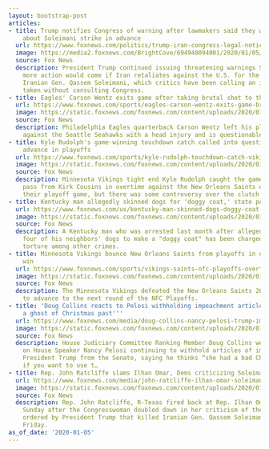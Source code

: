 ```yaml
---
layout: bootstrap-post
articles:
- title: Trump notifies Congress of warning after lawmakers said they weren't informed
    about Soleimani strike in advance
  url: https://www.foxnews.com/politics/trump-iran-congress-legal-notice-soleimani
  image: https://media2.foxnews.com/BrightCove/694940094001/2020/01/05/694940094001_6119908067001_6119907190001-vs.jpg
  source: Fox News
  description: President Trump continued issuing threatening warnings Sunday that
    more action would come if Iran retaliates against the U.S. for the killing of
    Iranian Gen. Qassem Soleimani, which critics have been calling an illegal action
    taken without consulting Congress.
- title: Eagles' Carson Wentz exits game after taking brutal shot to the head
  url: https://www.foxnews.com/sports/eagles-carson-wentz-exits-game-brutal-shot-head-seahawks
  image: https://static.foxnews.com/foxnews.com/content/uploads/2020/01/Carson-Wentz2.jpg
  source: Fox News
  description: Philadelphia Eagles quarterback Carson Wentz left his playoff game
    against the Seattle Seahawks with a head injury and is questionable to return.
- title: Kyle Rudolph's game-winning touchdown catch called into question as Vikings
    advance in playoffs
  url: https://www.foxnews.com/sports/kyle-rudolph-touchdown-catch-vikings-question-saints-playoffs
  image: https://static.foxnews.com/foxnews.com/content/uploads/2020/01/Kyle-Rudolph2.jpg
  source: Fox News
  description: Minnesota Vikings tight end Kyle Rudolph caught the game-winning touchdown
    pass from Kirk Cousins in overtime against the New Orleans Saints on Sunday during
    their playoff game, but there was some controversy over the clutch play.
- title: Kentucky man allegedly skinned dogs for 'doggy coat,' state police say
  url: https://www.foxnews.com/us/kentucky-man-skinned-dogs-doggy-coat-state-police
  image: https://static.foxnews.com/foxnews.com/content/uploads/2020/01/JohnathanWatkins.jpg
  source: Fox News
  description: A Kentucky man who was arrested last month after allegedly skinning
    four of his neighbors' dogs to make a "doggy coat" has been charged with animal
    torture among other crimes.
- title: Minnesota Vikings bounce New Orleans Saints from playoffs in dramatic overtime
    win
  url: https://www.foxnews.com/sports/vikings-saints-nfc-playoffs-overtime
  image: https://static.foxnews.com/foxnews.com/content/uploads/2020/01/Kyle-Rudolph.jpg
  source: Fox News
  description: The Minnesota Vikings defeated the New Orleans Saints 26-20 in overtime
    to advance to the next round of the NFC Playoffs.
- title: 'Doug Collins reacts to Pelosi withholding impeachment articles: ''She had
    a ghost of Christmas past'''
  url: https://www.foxnews.com/media/doug-collins-nancy-pelosi-trump-impeachment-articles-ghost-christmas-past
  image: https://static.foxnews.com/foxnews.com/content/uploads/2020/01/collins-on-futures.jpg
  source: Fox News
  description: House Judiciary Committee Ranking Member Doug Collins weighed in Sunday
    on House Speaker Nancy Pelosi continuing to withhold articles of impeachment against
    President Trump from the Senate, saying he thinks “she had a bad Christmas carol,
    if you want to use t…
- title: Rep. John Ratcliffe slams Ilhan Omar, Dems criticizing Soleimani strike
  url: https://www.foxnews.com/media/john-ratcliffe-ilhan-omar-soleimani-strike
  image: https://static.foxnews.com/foxnews.com/content/uploads/2020/01/Ratcliffe-Omar_getty.jpg
  source: Fox News
  description: Rep. John Ratcliffe, R-Texas fired back at Rep. Ilhan Omar, D-Minn
    Sunday after the Congresswoman doubled down in her criticism of the airstrike
    ordered by President Trump that killed Iranian Gen. Qassem Soleimani in Iraq early
    Friday.
as_of_date: '2020-01-05'
---
```


